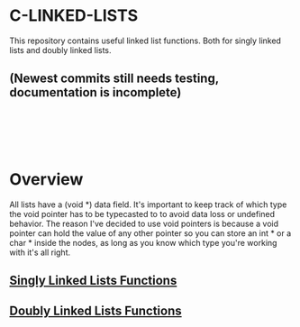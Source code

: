# C-LINKED-LISTS
This repository contains useful linked list functions. Both for singly linked lists and doubly linked lists.

## (Newest commits still needs testing, documentation is incomplete)
<br><br><br><br>

# Overview

All lists have a (void *) data field. It's important to keep track of which type the void pointer has to be typecasted to to avoid data loss or undefined behavior. The reason I've decided to use void pointers is because a void pointer can hold the value of any other pointer so you can store an int * or a char * inside the nodes, as long as you know which type you're working with it's all right.

## [Singly Linked Lists Functions](lists\_1/t\_list.md)
## [Doubly Linked Lists Functions](lists\_2/t\_list2.md)

<br>
